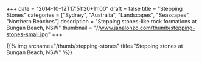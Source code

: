 +++
date = "2014-10-12T17:51:20+11:00"
draft = false
title = "Stepping Stones"
categories = ["Sydney", "Australia", "Landscapes", "Seascapes", "Northern Beaches"]
description = "Stepping stones-like rock formations at Bungan Beach, NSW"
thumbnail = "//www.janalonzo.com/thumb/stepping-stones-small.jpg"
+++

{{% img srcname="/thumb/stepping-stones" title="Stepping stones at Bungan Beach, NSW" %}}
